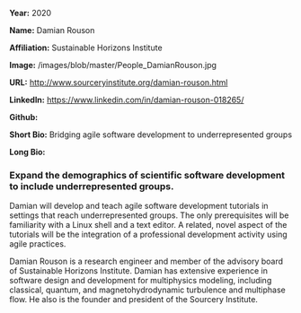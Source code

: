 **Year:** 2020

**Name:** Damian Rouson

**Affiliation:** Sustainable Horizons Institute

**Image:** /images/blob/master/People_DamianRouson.jpg

**URL:** http://www.sourceryinstitute.org/damian-rouson.html

**LinkedIn:** https://www.linkedin.com/in/damian-rouson-018265/

**Github:** 

**Short Bio:** Bridging agile software development to underrepresented groups

**Long Bio:** 
### Expand the demographics of scientific software development to include underrepresented groups.
Damian will develop and teach agile software development tutorials in settings that reach underrepresented groups.  The only prerequisites will be familiarity with a Linux shell and a text editor. A related, novel aspect of the tutorials will be the integration of a professional development activity using agile practices. 

Damian Rouson is a research engineer and member of the advisory board of Sustainable Horizons Institute. Damian has extensive experience in software design and development for multiphysics modeling, including classical, quantum, and magnetohydrodynamic turbulence and multiphase flow. He also is the founder and president of the Sourcery Institute.
